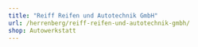 ```yaml
---
title: "Reiff Reifen und Autotechnik GmbH"
url: /herrenberg/reiff-reifen-und-autotechnik-gmbh/
shop: Autowerkstatt
---
```

